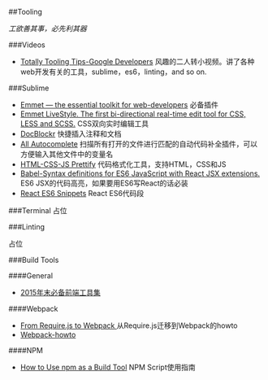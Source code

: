 ##Tooling

*工欲善其事，必先利其器*

###Videos

+ [Totally Tooling Tips-Google Developers](https://developers.google.com/web/shows/ttt/?hl=en) 风趣的二人转小视频。讲了各种web开发有关的工具，sublime，es6，linting，and so on.


###Sublime

+ [Emmet — the essential toolkit for web-developers](https://packagecontrol.io/packages/Emmet) 必备插件
+ [Emmet LiveStyle. The first bi-directional real-time edit tool for CSS, LESS and SCSS.](http://livestyle.io/) CSS双向实时编辑工具
+ [Doc​Blockr](https://packagecontrol.io/packages/DocBlockr) 快捷插入注释和文档
+ [All Autocomplete](https://packagecontrol.io/packages/All%20Autocomplete) 扫描所有打开的文件进行匹配的自动代码补全插件，可以方便输入其他文件中的变量名
+ [HTML-CSS-JS Prettify](https://packagecontrol.io/packages/HTML-CSS-JS%20Prettify) 代码格式化工具，支持HTML，CSS和JS
+ [Babel-Syntax definitions for ES6 JavaScript with React JSX extensions.](https://packagecontrol.io/packages/Babel) ES6 JSX的代码高亮，如果要用ES6写React的话必装
+ [React ES6 Snippets](https://packagecontrol.io/packages/React%20ES6%20Snippets) React ES6代码段 

###Terminal
占位

###Linting

占位

###Build Tools

####General
+ [2015年末必备前端工具集](http://zxc0328.github.io/2015/12/28/2015-javascript-tools/)

####Webpack
+ [From Require.js to Webpack ](https://www.paypal-engineering.com/2015/08/07/1450/) 从Require.js迁移到Webpack的howto
+ [Webpack-howto](https://github.com/petehunt/webpack-howto)

####NPM

+ [How to Use npm as a Build Tool](http://blog.keithcirkel.co.uk/how-to-use-npm-as-a-build-tool/) NPM Script使用指南
